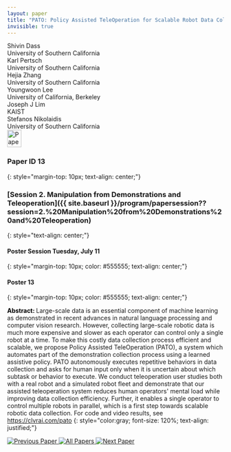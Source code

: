 ```yaml
---
layout: paper
title: "PATO: Policy Assisted TeleOperation for Scalable Robot Data Collection"
invisible: true
---
```

<div class="paper-authors">
<div class="paper-author-box">
    <div class="paper-author-name">Shivin Dass</div>
    <div class="paper-author-uni">University of Southern California</div>
</div>
<div class="paper-author-box">
    <div class="paper-author-name">Karl Pertsch</div>
    <div class="paper-author-uni">University of Southern California</div>
</div>
<div class="paper-author-box">
    <div class="paper-author-name">Hejia Zhang</div>
    <div class="paper-author-uni">University of Southern California</div>
</div>
<div class="paper-author-box">
    <div class="paper-author-name">Youngwoon Lee</div>
    <div class="paper-author-uni">University of California, Berkeley</div>
</div>
<div class="paper-author-box">
    <div class="paper-author-name">Joseph J Lim</div>
    <div class="paper-author-uni">KAIST</div>
</div>
<div class="paper-author-box">
    <div class="paper-author-name">Stefanos Nikolaidis</div>
    <div class="paper-author-uni">University of Southern California</div>
</div>

</div><div class="paper-pdf">
<div> <a href="http://www.roboticsproceedings.org/rss19/p013.pdf"><img src="{{ site.baseurl }}/images/paper_link.png" alt="Paper Website" width = "33"  height = "40"/></a> </div>
</div>

### Paper ID 13
{: style="margin-top: 10px; text-align: center;"}

### [Session 2. Manipulation from Demonstrations and Teleoperation]({{ site.baseurl }}/program/papersession??session=2.%20Manipulation%20from%20Demonstrations%20and%20Teleoperation)
{: style="text-align: center;"}

#### Poster Session Tuesday, July 11
{: style="margin-top: 10px; color: #555555; text-align: center;"}

#### Poster 13
{: style="margin-top: 10px; color: #555555; text-align: center;"}

<b style="color: black;">Abstract: </b>Large-scale data is an essential component of machine learning as demonstrated in recent advances in natural language processing and computer vision research. However, collecting large-scale robotic data is much more expensive and slower as each operator can control only a single robot at a time. To make this costly data collection process efficient and scalable, we propose Policy Assisted TeleOperation (PATO), a system which automates part of the demonstration collection process using a learned assistive policy. PATO autonomously executes repetitive behaviors in data collection and asks for human input only when it is uncertain about which subtask or behavior to execute. We conduct teleoperation user studies both with a real robot and a simulated robot fleet and demonstrate that our assisted teleoperation system reduces human operators' mental load while improving data collection efficiency. Further, it enables a single operator to control multiple robots in parallel, which is a first step towards scalable robotic data collection. For code and video results, see https://clvrai.com/pato
{: style="color:gray; font-size: 120%; text-align: justified;"}


<div class="paper-menu">
<a href="{{ site.baseurl }}/program/papers/012/"> <img src="{{ site.baseurl }}/images/previous_paper_icon.png" alt="Previous Paper" title="Previous Paper"/> </a>
<a href="{{ site.baseurl }}/program/papers"><img src="{{ site.baseurl }}/images/overview_icon.png" alt="All Papers" title="All Papers"/> </a>
<a href="{{ site.baseurl }}/program/papers/014/"> <img src="{{ site.baseurl }}/images/next_paper_icon.png" alt="Next Paper" title="Next Paper"/> </a>

</div>
